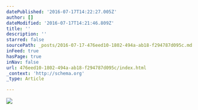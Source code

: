 ```yaml
---
datePublished: '2016-07-17T14:22:27.005Z'
author: []
dateModified: '2016-07-17T14:21:46.809Z'
title: ''
description: ''
starred: false
sourcePath: _posts/2016-07-17-476eed10-1802-494a-ab18-f294787d095c.md
inFeed: true
hasPage: true
inNav: false
url: 476eed10-1802-494a-ab18-f294787d095c/index.html
_context: 'http://schema.org'
_type: Article

---
```

![](https://the-grid-user-content.s3-us-west-2.amazonaws.com/6eb65ef2-77ff-475d-96a7-cdee7fa6b86d.jpg)